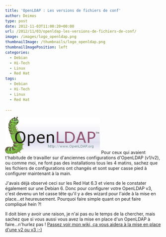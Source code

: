 ```yaml
---
title: 'OpenLDAP : Les versions de fichiers de conf'
author: Deimos
type: post
date: 2012-11-03T11:00:20+00:00
url: /2012/11/03/openldap-les-versions-de-fichiers-de-conf/
image: /images/logo_openldap.png
thumbnailImage: /thumbnails/logo_openldap.png
thumbnailImagePosition: left
categories:
  - Debian
  - Hi-Tech
  - Linux
  - Red Hat
tags:
  - Debian
  - Hi-Tech
  - Linux
  - Red Hat

---
```

![OpenLDAP-logo](/images/logo_openldap.png)
Pour ceux qui avaient t'habitude de travailler sur d'anciennes configurations d'OpenLDAP (v1/v2), ou comme moi, ne font pas des installations tous les 4 matins, sachez que les fichiers de configurations ont changés et sont super casse pied à configurer maintenant à la main.

J'avais déjà observé ceci sur les Red Hat 6.3 et viens de le constater également sur une Debian 6. Donc pour configurer votre OpenLDAP v3, c'est devenu un tel casse tête qu'il y a des wizard pour l'aide à la mise en place...et heureusement. Pourquoi faire simple quant on peut faire compliqué hein ?!

Il doit bien y avoir une raison, je n'ai pas eu le temps de la chercher, mais sachez que si vous aussi vous avez la mise en place d'un OpenLDAP à faire...n'hurlez pas ! [Passez voir mon wiki, ça vous aidera à la mise en place d'une v2 ou v3 :-)](http://wiki.deimos.fr/LDAP_:_Installation_et_configuration_d%27un_Annuaire_LDAP)